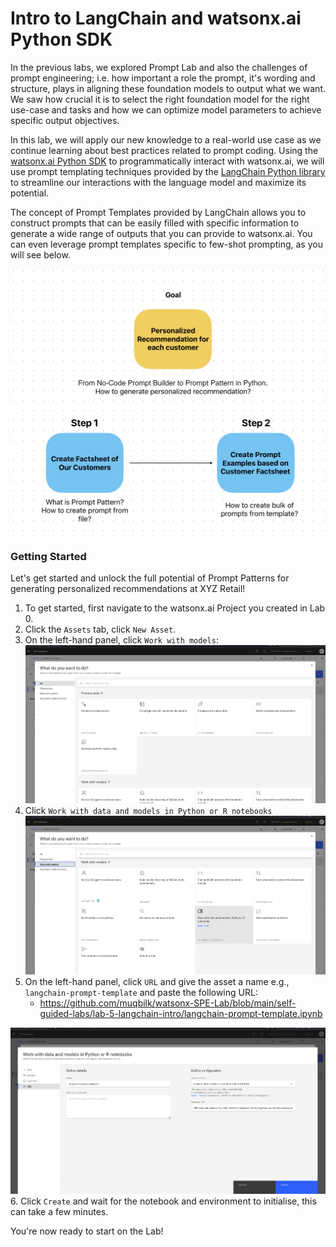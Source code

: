 # Intro to LangChain and watsonx.ai Python SDK

In the previous labs, we explored Prompt Lab and also the challenges of prompt engineering; i.e. how important a role the prompt, it's wording and structure, plays in aligning these foundation models to output what we want. We saw how crucial it is to select the right foundation model for the right use-case and tasks and how we can optimize model parameters to achieve specific output objectives.

In this lab, we will apply our new knowledge to a real-world use case as we continue learning about best practices related to prompt coding. Using the [watsonx.ai Python SDK](https://ibm.github.io/watsonx-ai-python-sdk/) to programmatically interact with watsonx.ai, we will use prompt templating techniques provided by the [LangChain Python library](https://python.langchain.com/api_reference/) to streamline our interactions with the language model and maximize its potential.

The concept of Prompt Templates provided by LangChain allows you to construct prompts that can be easily filled with specific information to generate a wide range of outputs that you can provide to watsonx.ai. You can even leverage prompt templates specific to few-shot prompting, as you will see below.

<p align="center">
  <img src="images/scenario_flow_chart03.png" width="600"/>
</p>

### Getting Started
Let's get started and unlock the full potential of Prompt Patterns for generating personalized recommendations at XYZ Retail!

1. To get started, first navigate to the watsonx.ai Project you created in Lab 0.
2. Click the `Assets` tab, click `New Asset`.
3. On the left-hand panel, click `Work with models`:
![Asset](./images/wx-import-notebook.png)
4. Click `Work with data and models in Python or R notebooks`
![Asset](./images/wx-import-notebook2.png)
5. On the left-hand panel, click `URL` and give the asset a name e.g., `langchain-prompt-template` and paste the following URL:
   - https://github.com/muqbilk/watsonx-SPE-Lab/blob/main/self-guided-labs/lab-5-langchain-intro/langchain-prompt-template.ipynb

![Asset](./images/wx-import-notebook3.png)
6. Click `Create` and wait for the notebook and environment to initialise, this can take a few minutes.

You're now ready to start on the Lab!


